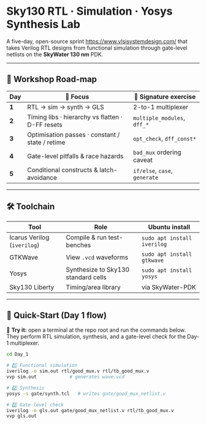 # Sky130 RTL · Simulation · Yosys Synthesis Lab

A five-day, open-source sprint https://www.vlsisystemdesign.com/ that takes Verilog RTL designs from functional simulation through gate-level netlists on the **SkyWater 130 nm** PDK.

---

## 📅 Workshop Road-map

| Day | 🎯 Focus | 🔬 Signature exercise |
|-----|----------|-----------------------|
| **1** | RTL → sim → synth → GLS | 2-to-1 multiplexer |
| **2** | Timing libs · hierarchy vs flatten · D-FF resets | `multiple_modules`, `dff_*` |
| **3** | Optimisation passes · constant / state / retime | `opt_check`, `dff_const*` |
| **4** | Gate-level pitfalls & race hazards | `bad_mux` ordering caveat |
| **5** | Conditional constructs & latch-avoidance | `if/else`, `case`, `generate` |

---

## 🛠 Toolchain

| Tool | Role | Ubuntu install |
|------|------|----------------|
| Icarus Verilog (`iverilog`) | Compile & run test-benches | `sudo apt install iverilog` |
| GTKWave | View `.vcd` waveforms | `sudo apt install gtkwave` |
| Yosys | Synthesize to Sky130 standard cells | `sudo apt install yosys` |
| Sky130 Liberty | Timing/area library | via SkyWater-PDK |

---

## 🚀 Quick-Start (Day 1 flow)

📌 **Try it:** open a terminal at the repo root and run the commands below.  
They perform RTL simulation, synthesis, and a gate-level check for the Day-1 multiplexer.

```bash
cd Day_1

# 1️⃣ Functional simulation
iverilog -o sim.out rtl/good_mux.v rtl/tb_good_mux.v
vvp sim.out            # generates wave.vcd

# 2️⃣ Synthesis
yosys -s gate/synth.tcl   # writes gate/good_mux_netlist.v

# 3️⃣ Gate-level check
iverilog -o gls.out gate/good_mux_netlist.v rtl/tb_good_mux.v
vvp gls.out
